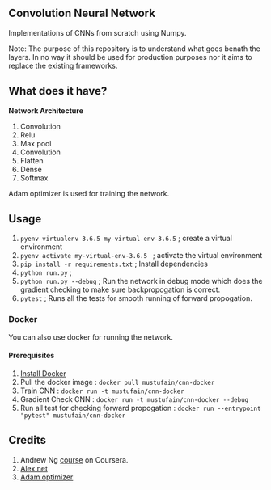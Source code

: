 ## Convolution Neural Network

Implementations of CNNs from scratch using Numpy. 

Note: The purpose of this repository is to understand what goes benath the layers. In no way it should be used for production purposes nor it aims to replace the existing frameworks. 

## What does it have?

**Network Architecture**
1. Convolution 
2. Relu 
3. Max pool 
4. Convolution
5. Flatten
7. Dense
8. Softmax

Adam optimizer is used for training the network.

## Usage

1. ```pyenv virtualenv 3.6.5 my-virtual-env-3.6.5``` ; create a virtual environment
2. ```pyenv activate my-virtual-env-3.6.5 ``` ; activate the virtual environment
3. ```pip install -r requirements.txt``` ; Install dependencies
4. ```python run.py``` ;
5. ```python run.py --debug``` ; Run the network in debug mode which does the gradient checking to make sure backpropogation is correct. 
6. ```pytest``` ; Runs all the tests for smooth running of forward propogation.   

### Docker

You can also use docker for running the network. 

#### Prerequisites 

1. [Install Docker](https://docs.docker.com/install/)
1. Pull the docker image : ```docker pull mustufain/cnn-docker```
2. Train CNN : ``` docker run -t mustufain/cnn-docker ```
3. Gradient Check CNN : ```docker run -t mustufain/cnn-docker --debug```
4. Run all test for checking forward propogation : ```docker run --entrypoint "pytest" mustufain/cnn-docker```


## Credits 

1. Andrew Ng [course](https://www.coursera.org/learn/convolutional-neural-networks-tensorflow) on Coursera.
2. [Alex net](https://papers.nips.cc/paper/4824-imagenet-classification-with-deep-convolutional-neural-networks.pdf)
3. [Adam optimizer](https://arxiv.org/pdf/1412.6980.pdf) 
